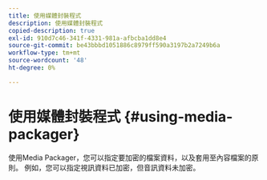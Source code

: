 ```yaml
---
title: 使用媒體封裝程式
description: 使用媒體封裝程式
copied-description: true
exl-id: 910d7c46-341f-4331-981a-afbcba1dd8e4
source-git-commit: be43bbbd1051886c8979ff590a3197b2a7249b6a
workflow-type: tm+mt
source-wordcount: '48'
ht-degree: 0%

---
```


# 使用媒體封裝程式 {#using-media-packager}

使用Media Packager，您可以指定要加密的檔案資料，以及套用至內容檔案的原則。 例如，您可以指定視訊資料已加密，但音訊資料未加密。
